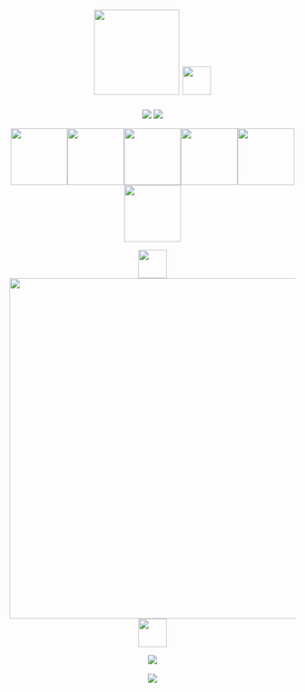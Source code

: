 <h1 align="center"><img src="https://media.discordapp.net/attachments/1108876341874536508/1115694682610073740/image.png" width="150px"> <img src="https://cdn3.emoji.gg/emojis/6136-why.png" width="50px"></h1>
<p align="center"><a href="https://discord.gg/wagner"><img src="https://img.shields.io/badge/discord%20server-white?style=for-the-badge&logo=discord" /></a>
<a href="https://vk.com/neo06lol"><img src="https://img.shields.io/badge/vk%20page-blue?style=for-the-badge&logo=vk" /></a>
</p>
<p align="center"><img src="https://i.gifer.com/origin/8c/8cd3f1898255c045143e1da97fbabf10_w200.gif" width="100px" /><img src="https://i.gifer.com/origin/8c/8cd3f1898255c045143e1da97fbabf10_w200.gif" width="100px" /><img src="https://i.gifer.com/origin/8c/8cd3f1898255c045143e1da97fbabf10_w200.gif" width="100px" /><img src="https://i.gifer.com/origin/8c/8cd3f1898255c045143e1da97fbabf10_w200.gif" width="100px" /><img src="https://i.gifer.com/origin/8c/8cd3f1898255c045143e1da97fbabf10_w200.gif" width="100px" /><img src="https://i.gifer.com/origin/8c/8cd3f1898255c045143e1da97fbabf10_w200.gif" width="100px" /></p>
<p align="center"><img src="https://cdn3.emoji.gg/emojis/9230-stats.png" width="50px">   <img src="https://media.discordapp.net/attachments/1114142143930454019/1115699573919322203/image.png?width=1080&height=79" width="600px">   <img src="https://cdn3.emoji.gg/emojis/9230-stats.png" width="50px"></p>
<p align="center">
  <a href="https://github.com/trip3s1x">
    <img src="http://github-profile-summary-cards.vercel.app/api/cards/profile-details?username=Tripl3S1x&theme=transparent" />
  </a>
  <br><br>
  <a href="https://github.com/tripl3s1x">
    <img src="https://github-readme-streak-stats.herokuapp.com/?user=Tripl3S1x&hide_border=true&card_width=338&theme=transparent" />
  </a>
</p>
